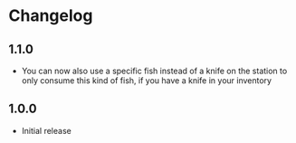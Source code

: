 # Changelog

## 1.1.0
- You can now also use a specific fish instead of a knife on the station to only consume this kind of fish, if you have a knife in your inventory
## 1.0.0
- Initial release